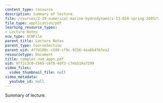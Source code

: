 ```yaml
---
content_type: resource
description: Summary of lecture.
file: /courses/2-29-numerical-marine-hydrodynamics-13-024-spring-2003/9ff2c3c0c565c6f84df3c7da519a7299_complex_num_appn.pdf
file_type: application/pdf
learning_resource_types:
- Lecture Notes
ocw_type: OCWFile
parent_title: Lecture Notes
parent_type: CourseSection
parent_uid: 4f74100c-c599-cf9c-9256-4ea8b4f6fea2
resourcetype: Document
title: complex_num_appn.pdf
uid: 9ff2c3c0-c565-c6f8-4df3-c7da519a7299
video_files:
  video_thumbnail_file: null
video_metadata:
  youtube_id: null
---
```

Summary of lecture.

